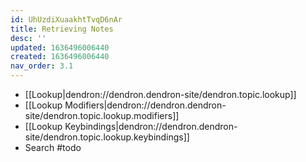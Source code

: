 ```yaml
---
id: UhUzdiXuaakhtTvqD6nAr
title: Retrieving Notes
desc: ''
updated: 1636496006440
created: 1636496006440
nav_order: 3.1
---
```



- [[Lookup|dendron://dendron.dendron-site/dendron.topic.lookup]] 
- [[Lookup Modifiers|dendron://dendron.dendron-site/dendron.topic.lookup.modifiers]]
- [[Lookup Keybindings|dendron://dendron.dendron-site/dendron.topic.lookup.keybindings]]
- Search #todo